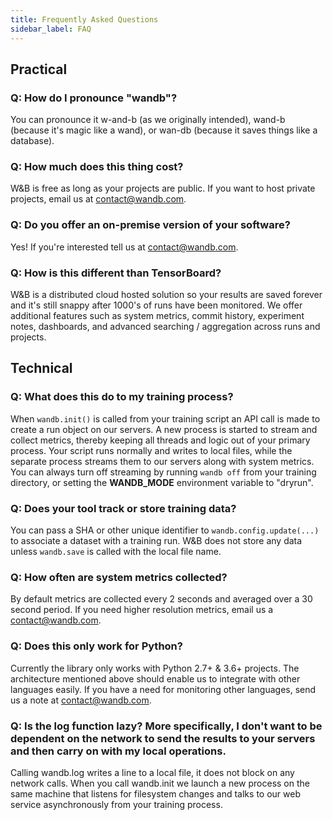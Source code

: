 ```yaml
---
title: Frequently Asked Questions
sidebar_label: FAQ
---
```


## Practical

### Q: How do I pronounce "wandb"?

You can pronounce it w-and-b (as we originally intended), wand-b (because it's magic like a wand), or wan-db (because it saves things like a database).

### Q: How much does this thing cost?

W&B is free as long as your projects are public.  If you want to host private projects, email us at contact@wandb.com.

### Q: Do you offer an on-premise version of your software?

Yes!  If you're interested tell us at contact@wandb.com.

### Q: How is this different than TensorBoard?

W&B is a distributed cloud hosted solution so your results are saved forever and it's still snappy after 1000's of runs have been monitored.  We offer additional features such as system metrics, commit history, experiment notes, dashboards, and advanced searching / aggregation across runs and projects.

## Technical

### Q: What does this do to my training process?

When `wandb.init()` is called from your training script an API call is made to create a run object on our servers.  A new process is started to stream and collect metrics, thereby keeping all threads and logic out of your primary process.  Your script runs normally and writes to local files, while the separate process streams them to our servers along with system metrics.  You can always turn off streaming by running `wandb off` from your training directory, or setting the **WANDB_MODE** environment variable to "dryrun".

### Q: Does your tool track or store training data?

You can pass a SHA or other unique identifier to `wandb.config.update(...)` to associate a dataset with a training run.  W&B does not store any data unless `wandb.save` is called with the local file name.

### Q: How often are system metrics collected?

By default metrics are collected every 2 seconds and averaged over a 30 second period.  If you need higher resolution metrics, email us a contact@wandb.com.

### Q: Does this only work for Python?

Currently the library only works with Python 2.7+ & 3.6+ projects.  The architecture mentioned above should enable us to integrate with other languages easily.  If you have a need for monitoring other languages, send us a note at contact@wandb.com.

### Q: Is the log function lazy? More specifically, I don't want to be dependent on the network to send the results to your servers and then carry on with my local operations.

Calling wandb.log  writes a line to a local file, it does not block on any network calls.  When you call wandb.init  we launch a new process on the same machine that listens for filesystem changes and talks to our web service asynchronously from your training process.